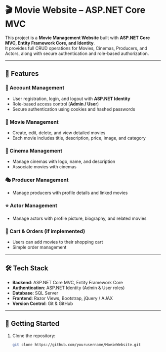 # 🎬 Movie Website – ASP.NET Core MVC

This project is a **Movie Management Website** built with **ASP.NET Core MVC, Entity Framework Core, and Identity**.  
It provides full CRUD operations for Movies, Cinemas, Producers, and Actors, along with secure authentication and role-based authorization.

---

## 🔑 Features

### 👤 Account Management
- User registration, login, and logout with **ASP.NET Identity**  
- Role-based access control (**Admin / User**)  
- Secure authentication using cookies and hashed passwords  

### 🎥 Movie Management
- Create, edit, delete, and view detailed movies  
- Each movie includes title, description, price, image, and category  

### 🍿 Cinema Management
- Manage cinemas with logo, name, and description  
- Associate movies with cinemas  

### 🎭 Producer Management
- Manage producers with profile details and linked movies  

### ⭐ Actor Management
- Manage actors with profile picture, biography, and related movies  

### 🛒 Cart & Orders (if implemented)
- Users can add movies to their shopping cart  
- Simple order management  

---

## 🛠 Tech Stack
- **Backend**: ASP.NET Core MVC, Entity Framework Core  
- **Authentication**: ASP.NET Identity (Admin & User roles)  
- **Database**: SQL Server  
- **Frontend**: Razor Views, Bootstrap, jQuery / AJAX  
- **Version Control**: Git & GitHub  

---

## 🚀 Getting Started

1. Clone the repository:
   ```bash
   git clone https://github.com/yourusername/MovieWebsite.git
